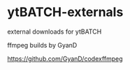 # ytBATCH-externals
external downloads for ytBATCH

ffmpeg builds by GyanD

https://github.com/GyanD/codexffmpeg
